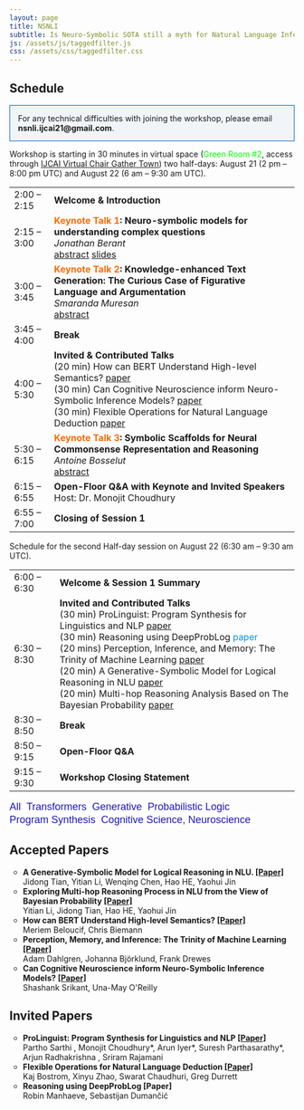 ```yaml
---
layout: page
title: NSNLI
subtitle: Is Neuro-Symbolic SOTA still a myth for Natural Language Inference?
js: /assets/js/taggedfilter.js
css: /assets/css/taggedfilter.css
---
```


<h2>Schedule</h2>

<p style="border:1px; border-style:solid; border-color:#005cb9; padding: 1em; background-color:#f1f5f9"> For any technical difficulties with joining the workshop, please email <b>nsnli.ijcai21@gmail.com</b>.</p>
<!-- <figure class="wp-block-table"> -->
Workshop is starting in 30 minutes in virtual space (<span style="color:#00ff00">Green Room #2</span>, access through <a href="https://virtualchair.gather.town/app/TAwbSC4t4BL2aJQz/ijcai-2021">IJCAI Virtual Chair Gather Town</a>) two half-days: August 21 (2 pm &#8211; 8:00 pm UTC) and August 22 (6 am &#8211; 9:30 am UTC). 
<table class="wp-block-table">
<tbody>
    <tr><td>2:00 &#8211; 2:15</td><td><strong>Welcome &amp; Introduction</strong><br></td></tr>
    <tr><td>2:15 &#8211; 3:00</td><td><strong><span style="color: #ff6900">Keynote Talk 1</span>: Neuro-symbolic models for understanding complex questions</strong><br><em>Jonathan Berant</em><br><a rel="noreferrer noopener" href="https://nsnli.github.io/speakers/" data-type="URL" data-id="https://nsnli.github.io/speakers/">abstract</a> 
    <a href="/assets/Jonathan.Berant.Talk.NSNLI21.pdf" target="_blank">slides</a>
    </td></tr>
    <tr><td>3:00 &#8211; 3:45</td><td><strong><span style="color: #ff6900">Keynote Talk 2</span>: Knowledge-enhanced Text Generation: The Curious Case of Figurative Language and Argumentation</strong><br><em>Smaranda Muresan</em><br><a rel="noreferrer noopener" href="https://nsnli.github.io/speakers/" data-type="URL" data-id="https://nsnli.github.io/speakers/">abstract</a> </td></tr>
    <tr><td>3:45 &#8211; 4:00</td><td><strong>Break</strong><br></td></tr>
    <tr><td>4:00 &#8211; 5:30</td><td><strong>Invited & Contributed Talks</strong> 
    <br> 
    (20 min) How can BERT Understand High-level Semantics? <a rel="noreferrer noopener" href="/assets/Paper_ID4.pdf" data-type="URL" target="_blank">paper</a> 
    <br> 
    (30 min) Can Cognitive Neuroscience inform Neuro-Symbolic Inference Models? <a rel="noreferrer noopener" href="/assets/Paper_ID6.pdf" data-type="URL" target="_blank">paper</a>
    <br> 
    (30 min) Flexible Operations for Natural Language Deduction <a rel="noreferrer noopener" href="/assets/Swarat.2021.nsnli.talk.pdf" data-type="URL" target="_blank">paper</a>
    </td></tr>
    <tr><td>5:30 &#8211; 6:15</td><td><strong><span style="color: #ff6900">Keynote Talk 3</span>: Symbolic Scaffolds for Neural Commonsense Representation and Reasoning</strong><br><em>Antoine Bosselut</em><br><a rel="noreferrer noopener" href="https://nsnli.github.io/speakers/" data-type="URL" data-id="https://nsnli.github.io/speakers/">abstract</a> </td></tr>
    <tr><td>6:15 &#8211; 6:55</td><td><strong>Open-Floor Q&amp;A with Keynote and Invited Speakers</strong><br> Host: Dr. Monojit Choudhury</td></tr>
    <tr><td>6:55 &#8211; 7:00</td><td><strong>Closing of Session 1</strong><br></td></tr>
</tbody>    
</table>
Schedule for the second Half-day session on August 22 (6:30 am &#8211; 9:30 am UTC).
<!-- </figure> -->
<table class="wp-block-table">
<tbody>
     <tr><td>6:00 &#8211; 6:30</td><td><strong>Welcome &amp; Session 1 Summary</strong><br></td></tr>
    <tr><td>6:30 &#8211; 8:30</td><td><strong>Invited and Contributed Talks </strong> 
    <br> 
    (30 min) ProLinguist: Program Synthesis for Linguistics and NLP
 <a rel="noreferrer noopener" href="/assets/ProLinguist.pdf" data-type="URL" target="_blank">paper</a>  
    <br> 
    (30 min) Reasoning using DeepProbLog <span style="color: #0693e3">paper</span>
    <br>
    (20 mins) Perception, Inference, and Memory: The Trinity of Machine Learning <a rel="noreferrer noopener" href="/assets/Paper_ID5.pdf" data-type="URL" target="_blank">paper</a> 
    <br>
    (20 min) A Generative-Symbolic Model for Logical Reasoning in NLU <a rel="noreferrer noopener" href="/assets/Paper_ID2.pdf" data-type="URL" target="_blank">paper</a> <br> 
    (20 min) Multi-hop Reasoning Analysis Based on The Bayesian Probability <a rel="noreferrer noopener" href="/assets/Paper_ID3.pdf" data-type="URL" target="_blank">paper</a> 
    </td></tr>
    <tr><td>8:30 &#8211; 8:50</td><td><strong>Break</strong><br></td></tr>
    <tr><td>8:50 &#8211; 9:15</td><td><strong>Open-Floor Q&amp;A</strong><br></td></tr>  
    <tr><td>9:15 &#8211; 9:30</td><td><strong>Workshop Closing Statement</strong><br></td></tr>
</tbody>    
</table>


<button class="btn" data-filter="ping" data-reset="true" style="background-color:#fff;color:#1e17b8;border:none;padding-left: 0px;font-size:large">All</button>
<button class="btn" data-filter="ping" data-filter-tag="dl" style="background-color:#fff;color:#1e17b8;border:none;padding-left: 0px;font-size:large">Transformers</button>
<button class="btn" data-filter="ping" data-filter-tag="g" style="background-color:#fff;color:#1e17b8;border:none;padding-left: 0px;font-size:large">Generative</button>
<button class="btn" data-filter="ping" data-filter-tag="pl" style="background-color:#fff;color:#1e17b8;border:none;padding-left: 0px;font-size:large">Probabilistic Logic</button>
<button class="btn" data-filter="ping" data-filter-tag="ps" style="background-color:#fff;color:#1e17b8;border:none;padding-left: 0px;font-size:large">Program Synthesis</button>
<button class="btn" data-filter="ping" data-filter-tag="cn" style="background-color:#fff;color:#1e17b8;border:none;padding-left: 0px;font-size:large">Cognitive Science, Neuroscience</button>
<h2>Accepted Papers</h2>
<ul class="ping" style="list-style-type: circle;">
<li data-tags="dl g"><b>A Generative-Symbolic Model for Logical Reasoning in NLU. <a href="/assets/Paper_ID2.pdf" target="_blank">[Paper]</a> </b><br/>Jidong Tian, Yitian Li, Wenqing Chen, Hao HE, Yaohui Jin </li>
<li data-tags="dl">	<b>Exploring Multi-hop Reasoning Process in NLU from the View of Bayesian Probability <a href="/assets/Paper_ID3.pdf">[Paper]</a></b><br/>Yitian Li, Jidong Tian, Hao HE, Yaohui Jin</li>
<li data-tags="dl"><b>How can BERT Understand High-level Semantics? <a href="/assets/Paper_ID4.pdf">[Paper]</a></b><br/>Meriem Beloucif, Chris Biemann</li>
<li data-tags="cn"><b>Perception, Memory, and Inference: The Trinity of Machine Learning <a href="/assets/Paper_ID5.pdf">[Paper]</a></b><br/>Adam Dahlgren, Johanna Björklund, Frank Drewes</li>
<li data-tags="cn"><b>Can Cognitive Neuroscience inform Neuro-Symbolic Inference Models? <a href="/assets/Paper_ID6.pdf">[Paper]</a></b><br/>Shashank Srikant, Una-May O'Reilly</li>
</ul>
<h2>Invited Papers</h2>
<ul class="ping" style="list-style-type: circle;">
<li data-tags="ps dl"><b>ProLinguist: Program Synthesis for Linguistics and NLP <a href="/assets/ProLinguist.pdf">[Paper]</a></b><br/>Partho Sarthi , Monojit Choudhury*, Arun Iyer*, Suresh Parthasarathy*, Arjun Radhakrishna , Sriram Rajamani </li>
<li data-tags="ps dl">	<b>Flexible Operations for Natural Language Deduction <a href="/assets/Swarat.2021.nsnli.talk.pdf">[Paper]</a> </b><br/>Kaj Bostrom, Xinyu Zhao, Swarat Chaudhuri, Greg Durrett</li>
<!-- <li data-tags="dl kg"><b>Natural Language Inference using External Knowledge <a href="/assets/Kapanipathi.pdf">[Paper]</a></b><br/>Pavan Kapanipathi</li> -->
<li data-tags="pl"><b>Reasoning using DeepProbLog [Paper]</b><br/>Robin Manhaeve, Sebastijan Dumančić</li>
</ul>